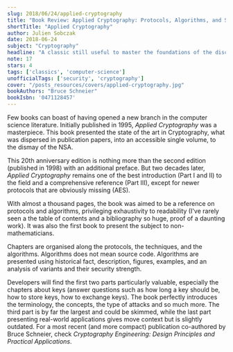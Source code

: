 ```yaml
---
slug: 2018/06/24/applied-cryptography
title: "Book Review: Applied Cryptography: Protocols, Algorithms, and Source Code in C"
shortTitle: "Applied Cryptography"
author: Julien Sobczak
date: 2018-06-24
subject: "Cryptography"
headline: "A classic still useful to master the foundations of the discipline"
note: 17
stars: 4
tags: ['classics', 'computer-science']
unofficialTags: ['security', 'cryptography']
cover: "/posts_resources/covers/applied-cryptography.jpg"
bookAuthors: "Bruce Schneier"
bookIsbn: '0471128457'
---
```



Few books can boast of having opened a new branch in the computer science literature. Initially published in 1995, *Applied Cryptography* was a masterpiece. This book presented the state of the art in Cryptography, what was dispersed in publication papers, into an accessible single volume, to the dismay of the NSA.

This 20th anniversary edition is nothing more than the second edition (published in 1998) with an additional preface. But two decades later, *Applied Cryptography* remains one of the best introduction (Part I and II) to the field and a comprehensive reference (Part III), except for newer protocols that are obviously missing (AES).

With almost a thousand pages, the book was aimed to be a reference on protocols and algorithms, privileging exhaustivity to readability (I've rarely seen a the table of contents and a bibliography so huge, proof of a daunting work). It was also the first book to present the subject to non-mathematicians.

Chapters are organised along the protocols, the techniques, and the algorithms. Algorithms does not mean source code. Algorithms are presented using historical fact, description, figures, examples, and an analysis of variants and their security strength.

Developers will find the first two parts particularly valuable, especially the chapters about keys (answer questions such as how long a key should be, how to store keys, how to exchange keys). The book perfectly introduces the terminology, the concepts, the type of attacks and so much more. The third part is by far the largest and could be skimmed, while the last part presenting real-world applications gives move context but is slightly outdated. For a most recent (and more compact) publication co-authored by Bruce Schneier, check *Cryptography Engineering: Design Principles and Practical Applications*.





